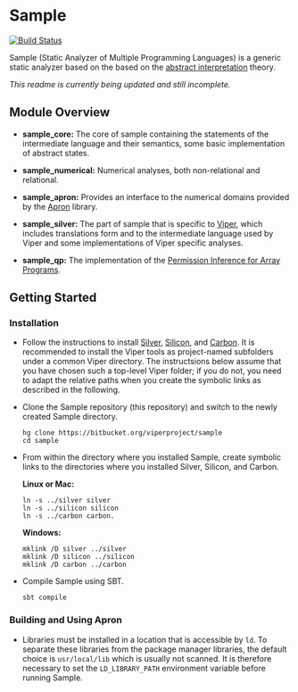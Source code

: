 # Sample

[![Build Status](https://pmbuilds.inf.ethz.ch/buildStatus/icon?job=sample)](https://pmbuilds.inf.ethz.ch/job/sample/)

Sample (Static Analyzer of Multiple Programming Languages) is a generic static analyzer based on the based on the [abstract interpretation](http://en.wikipedia.org/wiki/Abstract_interpretation) theory.

*This readme is currently being updated and still incomplete.*

## Module Overview

  * **sample_core:** The core of sample containing the statements of the intermediate language and their semantics, some basic implementation of abstract states.
 
  * **sample_numerical:** Numerical analyses, both non-relational and relational.
 
  * **sample_apron:** Provides an interface to the numerical domains provided by the [Apron](http://apron.cri.ensmp.fr/library/) library.
 
  * **sample_silver:** The part of sample that is specific to [Viper](https://www.pm.inf.ethz.ch/research/viper.html), which includes translations form and to the intermediate language used by Viper and some implementations of Viper specific analyses.
 
  * **sample_qp:** The implementation of the [Permission Inference for Array Programs](https://doi.org/10.1007/978-3-319-96142-2_7).

## Getting Started

### Installation

  * Follow the instructions to install [Silver](http://bitbucket.org/viperproject/silver), [Silicon](http://bitbucket.org/viperproject/silicon), and [Carbon](http://bitbucket.org/viperproject/carbon). It is recommended to install the Viper tools as project-named subfolders under a common Viper directory. The instructsions below assume that you have chosen such a top-level Viper folder; if you do not, you need to adapt the relative paths when you create the symbolic links as described in the following.

  * Clone the Sample repository (this repository) and switch to the newly created Sample directory.

        hg clone https://bitbucket.org/viperproject/sample
        cd sample

  * From within the directory where you installed Sample, create symbolic links to the directories where you installed Silver, Silicon, and Carbon.

    **Linux or Mac:**

        ln -s ../silver silver
        ln -s ../silicon silicon
        ln -s ../carbon carbon.

    **Windows:**

        mklink /D silver ../silver
        mklink /D silicon ../silicon
        mklink /D carbon ../carbon

  * Compile Sample using SBT.

        sbt compile

### Building and Using Apron

  * Libraries must be installed in a location that is accessible by `ld`. To separate these libraries from the package manager libraries, the default choice is `usr/local/lib` which is usually not scanned. It is therefore necessary to set the `LD_LIBRARY_PATH` environment variable before running Sample.

